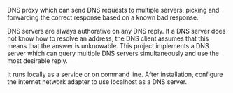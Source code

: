DNS proxy which can send DNS requests to multiple servers, picking and forwarding the correct response based on a known bad response. 

DNS servers are always authorative on any DNS reply. If a DNS server does not know how to resolve an address, the DNS client assumes that this means that the answer is unknowable. This project implements a DNS server which can query multiple DNS servers simultaneously and use the most desirable reply. 

It runs locally as a service or on command line. After installation, configure the internet network adapter to use localhost as a DNS server.
